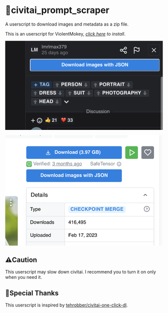 # 🤖civitai_prompt_scraper

A userscript to download images and metadata as a zip file.

This is an userscript for ViolentMokey, _[click here](https://github.com/craftgear/civitai_prompt_scraper/raw/main/dist/prompt_scraper.user.js) to install_.

![download model previews](./_screenshots/model.png)

![download gallery images](./_screenshots/gallery.png)

## ⚠️Caution

This userscript may slow down civitai.
I recommend you to turn it on only when you need it.

## 🌟Special Thanks

This userscript is inspired by [tehrobber/civitai-one-click-dl](https://github.com/tehrobber/civitai-one-click-dl).
